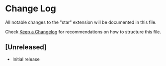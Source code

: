 # Change Log

All notable changes to the "star" extension will be documented in this file.

Check [Keep a Changelog](http://keepachangelog.com/) for recommendations on how to structure this file.

## [Unreleased]

- Initial release